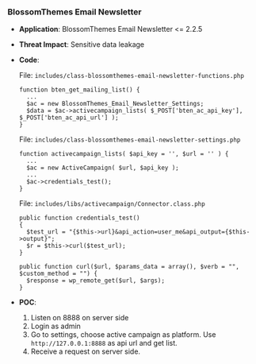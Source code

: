 ### BlossomThemes Email Newsletter

- **Application**: BlossomThemes Email Newsletter <= 2.2.5

- **Threat Impact**: Sensitive data leakage

- **Code**:

  File: `includes/class-blossomthemes-email-newsletter-functions.php`

  ```
  function bten_get_mailing_list() {
    ...
    $ac = new BlossomThemes_Email_Newsletter_Settings;
    $data = $ac->activecampaign_lists( $_POST['bten_ac_api_key'], $_POST['bten_ac_api_url'] );
  }
  ```

  File: `includes/class-blossomthemes-email-newsletter-settings.php`

  ```
  function activecampaign_lists( $api_key = '', $url = '' ) {
    ...
    $ac = new ActiveCampaign( $url, $api_key );
    ...
    $ac->credentials_test();
  }
  ```

  File: `includes/libs/activecampaign/Connector.class.php`

  ```
  public function credentials_test()
  {
    $test_url = "{$this->url}&api_action=user_me&api_output={$this->output}";
    $r = $this->curl($test_url);
  }
  
  public function curl($url, $params_data = array(), $verb = "", $custom_method = "") {
    $response = wp_remote_get($url, $args);
  }
  ```

- **POC**:
  1. Listen on 8888 on server side
  1. Login as admin
  1. Go to settings, choose active campaign as platform. Use `http://127.0.0.1:8888` as api url and get list.
  1. Receive a request on server side. 
